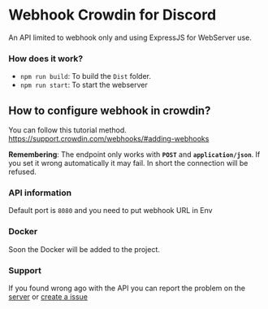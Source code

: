 # Webhook Crowdin for Discord
An API limited to webhook only and using ExpressJS for WebServer use. 

### How does it work?
- `npm run build`:
To build the `Dist` folder.
- `npm run start`:
To start the webserver

## How to configure webhook in crowdin?
You can follow this tutorial method.
https://support.crowdin.com/webhooks/#adding-webhooks

**Remembering**: The endpoint only works with **`POST`** and **`application/json`**. If you set it wrong automatically it may fail. In short the connection will be refused.

### API information
Default port is `8080` and you need to put webhook URL in Env

### Docker
Soon the Docker will be added to the project.

### Support
If you found wrong ago with the API you can report the problem on the [server](https://discord.gg/Jr57UrsXeC) or [create a issue](https://github.com/RabbitHouseCorp/webhook-crowdin-discord/issues/new)

